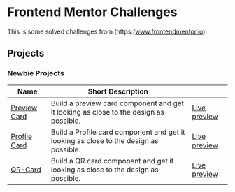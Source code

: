 # Frontend Mentor Challenges

This is some solved challenges from (https:/www.frontendmentor.io). 
## Projects


### Newbie Projects
| Name | Short Description |  |
|------|-------------------|--------------|
|[Preview Card](./Projects/1-Newbie/nft-preview-card-component-main/README.md)|Build a preview card component and get it looking as close to the design as possible.|[Live preview](https://nftpreviewcardcomp.netlify.app/)|
|[Profile Card](./Projects/1-Newbie/profile-card-component-main/README.md)|Build a Profile card component and get it looking as close to the design as possible.|[Live preview](https://profile-card-comp-afc406.netlify.app/)|
|[QR-Card](./Projects/1-Newbie/qr-code-component-main/README.md)|Build a QR card component and get it looking as close to the design as possible.|[Live preview](https://qr-card-component.netlify.app/)|

